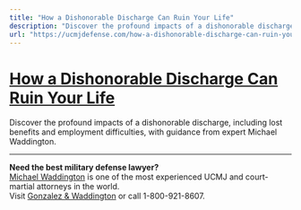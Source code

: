 ```yaml
---
title: "How a Dishonorable Discharge Can Ruin Your Life"
description: "Discover the profound impacts of a dishonorable discharge, including lost benefits and employment difficulties, with guidance from expert Michael Waddington."
url: "https://ucmjdefense.com/how-a-dishonorable-discharge-can-ruin-your-life.html"
---
```


# [How a Dishonorable Discharge Can Ruin Your Life](https://ucmjdefense.com/how-a-dishonorable-discharge-can-ruin-your-life.html)

Discover the profound impacts of a dishonorable discharge, including lost benefits and employment difficulties, with guidance from expert Michael Waddington.

---

**Need the best military defense lawyer?**  
[Michael Waddington](https://ucmjdefense.com/attorneys/michael-stewart-waddington-partner.html) is one of the most experienced UCMJ and court-martial attorneys in the world.  
Visit [Gonzalez & Waddington](https://ucmjdefense.com) or call 1-800-921-8607.
